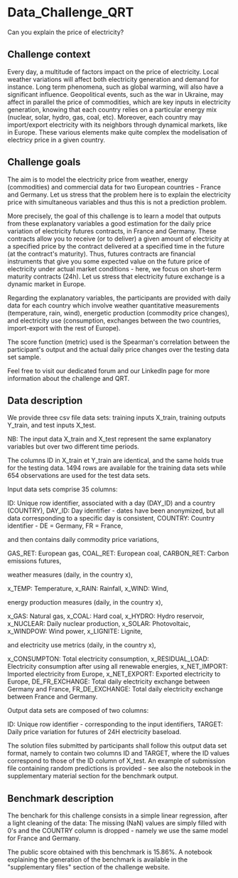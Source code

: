 # Data_Challenge_QRT
Can you explain the price of electricity?

## Challenge context

Every day, a multitude of factors impact on the price of electricity. Local weather variations will affect both electricity generation and demand for instance. Long term phenomena, such as global warming, will also have a significant influence. Geopolitical events, such as the war in Ukraine, may affect in parallel the price of commodities, which are key inputs in electricity generation, knowing that each country relies on a particular energy mix (nuclear, solar, hydro, gas, coal, etc). Moreover, each country may import/export electricity with its neighbors through dynamical markets, like in Europe. These various elements make quite complex the modelisation of electricy price in a given country.

## Challenge goals

The aim is to model the electricity price from weather, energy (commodities) and commercial data for two European countries - France and Germany. Let us stress that the problem here is to explain the electricity price with simultaneous variables and thus this is not a prediction problem.

More precisely, the goal of this challenge is to learn a model that outputs from these explanatory variables a good estimation for the daily price variation of electricity futures contracts, in France and Germany. These contracts allow you to receive (or to deliver) a given amount of electricity at a specified price by the contract delivered at a specified time in the future (at the contract's maturity). Thus, futures contracts are financial instruments that give you some expected value on the future price of electricity under actual market conditions - here, we focus on short-term maturity contracts (24h). Let us stress that electricity future exchange is a dynamic market in Europe.

Regarding the explanatory variables, the participants are provided with daily data for each country which involve weather quantitative measurements (temperature, rain, wind), energetic production (commodity price changes), and electricity use (consumption, exchanges between the two countries, import-export with the rest of Europe).

The score function (metric) used is the Spearman's correlation between the participant's output and the actual daily price changes over the testing data set sample.

Feel free to visit our dedicated forum and our LinkedIn page for more information about the challenge and QRT.

## Data description

We provide three csv file data sets: training inputs X_train, training outputs Y_train, and test inputs X_test.

NB: The input data X_train and X_test represent the same explanatory variables but over two different time periods.

The columns ID in X_train et Y_train are identical, and the same holds true for the testing data. 1494 rows are available for the training data sets while 654 observations are used for the test data sets.

Input data sets comprise 35 columns:

ID: Unique row identifier, associated with a day (DAY_ID) and a country (COUNTRY),
DAY_ID: Day identifier - dates have been anonymized, but all data corresponding to a specific day is consistent,
COUNTRY: Country identifier - DE = Germany, FR = France,

and then contains daily commodity price variations,

GAS_RET: European gas,
COAL_RET: European coal,
CARBON_RET: Carbon emissions futures,

weather measures (daily, in the country x),

x_TEMP: Temperature,
x_RAIN: Rainfall,
x_WIND: Wind,

energy production measures (daily, in the country x),

x_GAS: Natural gas,
x_COAL: Hard coal,
x_HYDRO: Hydro reservoir,
x_NUCLEAR: Daily nuclear production,
x_SOLAR: Photovoltaic,
x_WINDPOW: Wind power,
x_LIGNITE: Lignite,

and electricity use metrics (daily, in the country x),

x_CONSUMPTON: Total electricity consumption,
x_RESIDUAL_LOAD: Electricity consumption after using all renewable energies,
x_NET_IMPORT: Imported electricity from Europe,
x_NET_EXPORT: Exported electricity to Europe,
DE_FR_EXCHANGE: Total daily electricity exchange between Germany and France,
FR_DE_EXCHANGE: Total daily electricity exchange between France and Germany.

Output data sets are composed of two columns:

ID: Unique row identifier - corresponding to the input identifiers,
TARGET: Daily price variation for futures of 24H electricity baseload.

The solution files submitted by participants shall follow this output data set format, namely to contain two columns ID and TARGET, where the ID values correspond to those of the ID column of X_test. An example of submission file containing random predictions is provided - see also the notebook in the supplementary material section for the benchmark output.

## Benchmark description

The benchark for this challenge consists in a simple linear regression, after a light cleaning of the data: The missing (NaN) values are simply filled with 0's and the COUNTRY column is dropped - namely we use the same model for France and Germany.

The public score obtained with this benchmark is 15.86%. A notebook explaining the generation of the benchmark is available in the "supplementary files" section of the challenge website.
